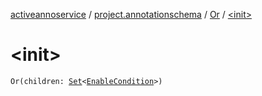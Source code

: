 [activeannoservice](../../index.md) / [project.annotationschema](../index.md) / [Or](index.md) / [&lt;init&gt;](./-init-.md)

# &lt;init&gt;

`Or(children: `[`Set`](https://kotlinlang.org/api/latest/jvm/stdlib/kotlin.collections/-set/index.html)`<`[`EnableCondition`](../-enable-condition/index.md)`>)`